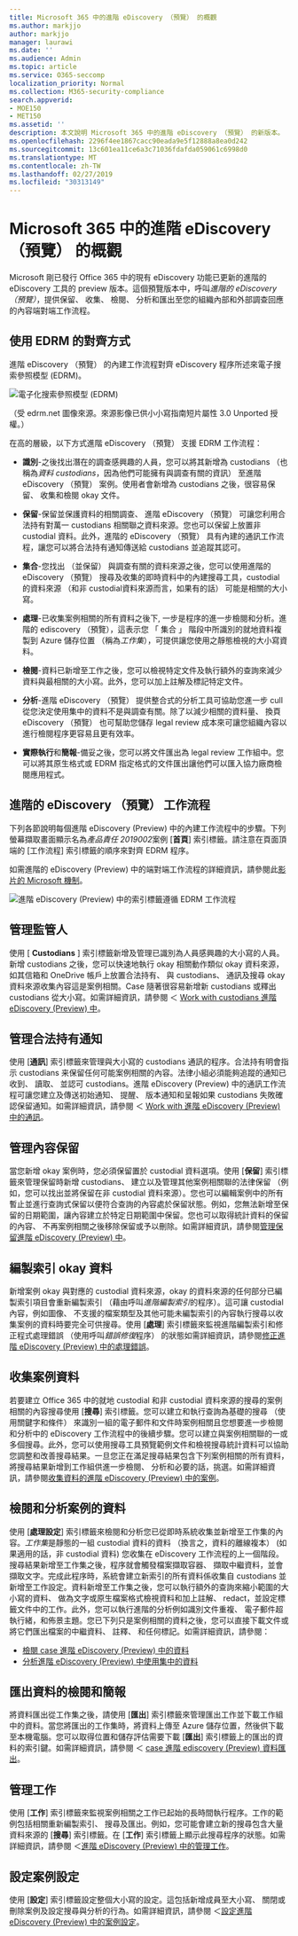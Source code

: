 ```yaml
---
title: Microsoft 365 中的進階 eDiscovery （預覽） 的概觀
ms.author: markjjo
author: markjjo
manager: laurawi
ms.date: ''
ms.audience: Admin
ms.topic: article
ms.service: O365-seccomp
localization_priority: Normal
ms.collection: M365-security-compliance
search.appverid:
- MOE150
- MET150
ms.assetid: ''
description: 本文說明 Microsoft 365 中的進階 eDiscovery （預覽） 的新版本。
ms.openlocfilehash: 2296f4ee1867cacc90eada9e5f12888a8ea0d242
ms.sourcegitcommit: 13c601ea11ce6a3c71036fdafda059061c6998d0
ms.translationtype: MT
ms.contentlocale: zh-TW
ms.lasthandoff: 02/27/2019
ms.locfileid: "30313149"
---
```

# <a name="overview-of-advanced-ediscovery-preview-in-microsoft-365"></a>Microsoft 365 中的進階 eDiscovery （預覽） 的概觀

Microsoft 剛已發行 Office 365 中的現有 eDiscovery 功能已更新的進階的 eDiscovery 工具的 preview 版本。這個預覽版本中，呼叫*進階的 eDiscovery （預覽）*，提供保留、 收集、 檢閱、 分析和匯出至您的組織內部和外部調查回應的內容端對端工作流程。 

## <a name="alignment-with-edrm"></a>使用 EDRM 的對齊方式

進階 eDiscovery （預覽） 的內建工作流程對齊 eDiscovery 程序所述來電子搜索參照模型 (EDRM)。 

![電子化搜索參照模型 (EDRM)](../media/EDRMv1.png)

（受 edrm.net 圖像來源。來源影像已供小小寫指南短片屬性 3.0 Unported 授權。）

在高的層級，以下方式進階 eDiscovery （預覽） 支援 EDRM 工作流程：

- **識別**-之後找出潛在的調查感興趣的人員，您可以將其新增為 custodians （也稱為*資料 custodians*，因為他們可能擁有與調查有關的資訊） 至進階eDiscovery （預覽） 案例。使用者會新增為 custodians 之後，很容易保留、 收集和檢閱 okay 文件。

- **保留**-保留並保護資料的相關調查、 進階 eDiscovery （預覽） 可讓您利用合法持有對萬一 custodians 相關聯之資料來源。您也可以保留上放置非 custodial 資料。此外，進階的 eDiscovery （預覽） 具有內建的通訊工作流程，讓您可以將合法持有通知傳送給 custodians 並追蹤其認可。

- **集合**-您找出 （並保留） 與調查有關的資料來源之後，您可以使用進階的 eDiscovery （預覽） 搜尋及收集的即時資料中的內建搜尋工具，custodial 的資料來源 （和非 custodial資料來源而言，如果有的話） 可能是相關的大小寫。

- **處理**-已收集案例相關的所有資料之後下, 一步是程序的進一步檢閱和分析。進階的 ediscovery （預覽），這表示您 「 集合 」 階段中所識別的就地資料複製到 Azure 儲存位置 （稱為*工作集*），可提供讓您使用之靜態檢視的大小寫資料。 
 
- **檢閱**-資料已新增至工作之後，您可以檢視特定文件及執行額外的查詢來減少資料與最相關的大小寫。此外，您可以加上註解及標記特定文件。
 
- **分析**-進階 eDiscovery （預覽） 提供整合式的分析工具可協助您進一步 cull 從您決定使用集中的資料不是與調查有關。除了以減少相關的資料量、 換頁 eDiscovery （預覽） 也可幫助您儲存 legal review 成本來可讓您組織內容以進行檢閱程序更容易且更有效率。

- **實際執行**和**簡報**-備妥之後，您可以將文件匯出為 legal review 工作組中。您可以將其原生格式或 EDRM 指定格式的文件匯出讓他們可以匯入協力廠商檢閱應用程式。

## <a name="advanced-ediscovery-preview-workflow"></a>進階的 eDiscovery （預覽） 工作流程

下列各節說明每個進階 eDiscovery (Preview) 中的內建工作流程中的步驟。下列螢幕擷取畫面顯示名為*產品責任 2019002*案例 [**首頁**] 索引標籤。請注意在頁面頂端的 [工作流程] 索引標籤的順序來對齊 EDRM 程序。 

如需進階的 eDiscovery (Preview) 中的端對端工作流程的詳細資訊，請參閱此[影片的 Microsoft 機制](https://go.microsoft.com/fwlink/?linkid=2066133)。 

![進階 eDiscovery (Preview) 中的索引標籤遵循 EDRM 工作流程](../media/aedisco-homepage-1.png)

## <a name="managing-custodians"></a>管理監管人

使用 [ **Custodians** ] 索引標籤新增及管理已識別為人員感興趣的大小寫的人員。新增 custodians 之後，您可以快速地執行 okay 相關動作類似 okay 資料來源，如其信箱和 OneDrive 帳戶上放置合法持有、 與 custodians、 通訊及搜尋 okay 資料來源收集內容這是案例相關。Case 隨著很容易新增新 custodians 或釋出 custodians 從大小寫。如需詳細資訊，請參閱 ＜ [Work with custodians 進階 eDiscovery (Preview) 中](managing-custodians.md)。

## <a name="managing-legal-hold-notifications"></a>管理合法持有通知

使用 [**通訊**] 索引標籤來管理與大小寫的 custodians 通訊的程序。合法持有明會指示 custodians 来保留任何可能案例相關的內容。法律小組必須能夠追蹤的通知已收到、 讀取、 並認可 custodians。進階 eDiscovery (Preview) 中的通訊工作流程可讓您建立及傳送初始通知、 提醒、 版本通知和呈報如果 custodians 失敗確認保留通知。如需詳細資訊，請參閱 ＜ [Work with 進階 eDiscovery (Preview) 中的通訊](managing-custodian-communications.md)。

## <a name="managing-content-preservation"></a>管理內容保留

當您新增 okay 案例時，您必須保留置於 custodial 資料選項。使用 [**保留**] 索引標籤來管理保留時新增 custodians、 建立以及管理其他案例相關聯的法律保留 （例如，您可以找出並將保留在非 custodial 資料來源）。您也可以編輯案例中的所有暫止並進行查詢式保留以便符合查詢的內容處於保留狀態。例如，您無法新增至保留的日期範圍，讓內容建立於特定日期範圍中保留。您也可以取得統計資料的保留的內容、 不再案例相關之後移除保留或予以刪除。如需詳細資訊，請參閱[管理保留進階 eDiscovery (Preview) 中](managing-holds.md)。

## <a name="indexing-custodian-data"></a>編製索引 okay 資料

新增案例 okay 與對應的 custodial 資料來源，okay 的資料來源的任何部分已編製索引項目會重新編製索引 （藉由呼叫*進階編製索引*的程序）。這可讓 custodial 內容，例如圖像、 不支援的檔案類型及其他可能未編製索引的內容執行搜尋以收集案例的資料時要完全可供搜尋。使用 [**處理**] 索引標籤來監視進階編製索引和修正程式處理錯誤 （使用呼叫*錯誤修復*程序） 的狀態如需詳細資訊，請參閱[修正進階 eDiscovery (Preview) 中的處理錯誤](processing-data-for-case.md)。

## <a name="collecting-case-data"></a>收集案例資料

若要建立 Office 365 中的就地 custodial 和非 custodial 資料來源的搜尋的案例相關的內容搜尋使用 [**搜尋**] 索引標籤。您可以建立和執行查詢為基礎的搜尋 （使用關鍵字和條件） 來識別一組的電子郵件和文件時案例相關且您想要進一步檢閱和分析中的 eDiscovery 工作流程中的後續步驟。您可以建立與案例相關聯的一或多個搜尋。此外，您可以使用搜尋工具預覽範例文件和檢視搜尋統計資料可以協助您調整和改善搜尋結果。一旦您正在滿足搜尋結果包含下列案例相關的所有資料，將搜尋結果新增到工作組供進一步檢閱、 分析和必要的話，挑選。如需詳細資訊，請參閱[收集資料的進階 eDiscovery (Preview) 中的案例](collecting-data-for-ediscovery.md)。

## <a name="reviewing-and-analyzing-case-data"></a>檢閱和分析案例的資料

使用 [**處理設定**] 索引標籤來檢閱和分析您已從即時系統收集並新增至工作集的內容。*工作集*是靜態的一組 custodial 資料的資料 （換言之，資料的離線複本） (如果適用的話，非 custodial 資料) 您收集在 eDiscovery 工作流程的上一個階段。搜尋結果新增至工作集之後，程序就會觸發檔案擷取容器、 擷取中繼資料，並會擷取文字。完成此程序時，系統會建立新索引的所有資料係收集自 custodians 並新增至工作設定。資料新增至工作集之後，您可以執行額外的查詢來縮小範圍的大小寫的資料、 做為文字或原生檔案格式檢視資料和加上註解、 redact，並設定標籤文件中的工作。此外，您可以執行進階的分析例如識別文件重複、 電子郵件超執行緒，和佈景主題。您已下列只是案例相關的資料之後，您可以直接下載文件或將它們匯出檔案的中繼資料、 註釋、 和任何標記。如需詳細資訊，請參閱：

  - [檢閱 case 進階 eDiscovery (Preview) 中的資料](reviewing-data-in-working-set.md)
  - [分析進階 eDiscovery (Preview) 中使用集中的資料](analyzing-data-in-working-set.md)

## <a name="exporting-data-for-review-and-presentation"></a>匯出資料的檢閱和簡報

將資料匯出從工作集之後，請使用 [**匯出**] 索引標籤來管理匯出工作並下載工作組中的資料。當您將匯出的工作集時，將資料上傳至 Azure 儲存位置，然後供下載至本機電腦。您可以取得位置和儲存評估需要下載 [**匯出**] 索引標籤上的匯出的資料的索引鍵。如需詳細資訊，請參閱 ＜ [case 進階 ediscovery (Preview) 資料匯出](exporting-data-ediscover20.md)。

## <a name="managing-jobs"></a>管理工作

使用 [**工作**] 索引標籤來監視案例相關之工作已起始的長時間執行程序。工作的範例包括相關重新編製索引、 搜尋及匯出。例如，您可能會建立新的搜尋包含大量資料來源的 [**搜尋**] 索引標籤。在 [**工作**] 索引標籤上顯示此搜尋程序的狀態。如需詳細資訊，請參閱 ＜[進階 eDiscovery (Preview) 中的管理工作](managing-jobs-ediscovery20.md)。

## <a name="configuring-case-settings"></a>設定案例設定

使用 [**設定**] 索引標籤設定整個大小寫的設定。這包括新增成員至大小寫、 關閉或刪除案例及設定搜尋與分析的行為。如需詳細資訊，請參閱 ＜[設定進階 eDiscovery (Preview) 中的案例設定](configuring-case-settings-ediscovery20.md)。
